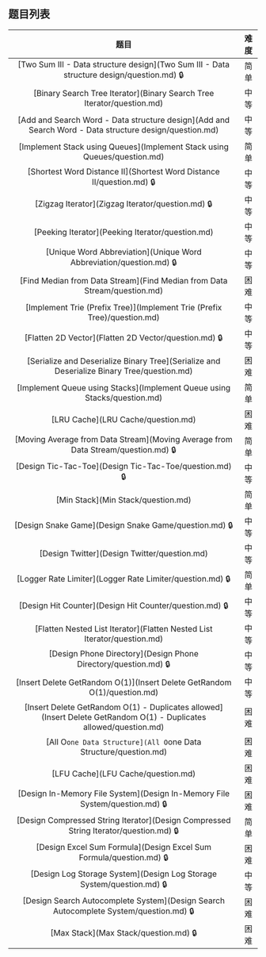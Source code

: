 ## 题目列表  
| 题目 | 难度 |  
|:---:|:---:|  
| [Two Sum III - Data structure design](Two Sum III - Data structure design/question.md) :lock: | 简单 |   
| [Binary Search Tree Iterator](Binary Search Tree Iterator/question.md) | 中等 |   
| [Add and Search Word - Data structure design](Add and Search Word - Data structure design/question.md) | 中等 |   
| [Implement Stack using Queues](Implement Stack using Queues/question.md) | 简单 |   
| [Shortest Word Distance II](Shortest Word Distance II/question.md) :lock: | 中等 |   
| [Zigzag Iterator](Zigzag Iterator/question.md) :lock: | 中等 |   
| [Peeking Iterator](Peeking Iterator/question.md) | 中等 |   
| [Unique Word Abbreviation](Unique Word Abbreviation/question.md) :lock: | 中等 |   
| [Find Median from Data Stream](Find Median from Data Stream/question.md) | 困难 |   
| [Implement Trie (Prefix Tree)](Implement Trie (Prefix Tree)/question.md) | 中等 |   
| [Flatten 2D Vector](Flatten 2D Vector/question.md) :lock: | 中等 |   
| [Serialize and Deserialize Binary Tree](Serialize and Deserialize Binary Tree/question.md) | 困难 |   
| [Implement Queue using Stacks](Implement Queue using Stacks/question.md) | 简单 |   
| [LRU Cache](LRU Cache/question.md) | 困难 |   
| [Moving Average from Data Stream](Moving Average from Data Stream/question.md) :lock: | 简单 |   
| [Design Tic-Tac-Toe](Design Tic-Tac-Toe/question.md) :lock: | 中等 |   
| [Min Stack](Min Stack/question.md) | 简单 |   
| [Design Snake Game](Design Snake Game/question.md) :lock: | 中等 |   
| [Design Twitter](Design Twitter/question.md) | 中等 |   
| [Logger Rate Limiter](Logger Rate Limiter/question.md) :lock: | 简单 |   
| [Design Hit Counter](Design Hit Counter/question.md) :lock: | 中等 |   
| [Flatten Nested List Iterator](Flatten Nested List Iterator/question.md) | 中等 |   
| [Design Phone Directory](Design Phone Directory/question.md) :lock: | 中等 |   
| [Insert Delete GetRandom O(1)](Insert Delete GetRandom O(1)/question.md) | 中等 |   
| [Insert Delete GetRandom O(1) - Duplicates allowed](Insert Delete GetRandom O(1) - Duplicates allowed/question.md) | 困难 |   
| [All O`one Data Structure](All O`one Data Structure/question.md) | 困难 |   
| [LFU Cache](LFU Cache/question.md) | 困难 |   
| [Design In-Memory File System](Design In-Memory File System/question.md) :lock: | 困难 |   
| [Design Compressed String Iterator](Design Compressed String Iterator/question.md) :lock: | 简单 |   
| [Design Excel Sum Formula](Design Excel Sum Formula/question.md) :lock: | 困难 |   
| [Design Log Storage System](Design Log Storage System/question.md) :lock: | 中等 |   
| [Design Search Autocomplete System](Design Search Autocomplete System/question.md) :lock: | 困难 |   
| [Max Stack](Max Stack/question.md) :lock: | 困难 |   

